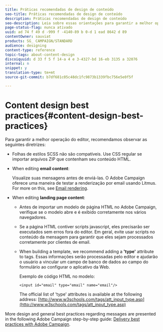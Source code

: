 ```yaml
---
title: Práticas recomendadas de design de conteúdo
seo-title: Práticas recomendadas de design de conteúdo
description: Práticas recomendadas de design de conteúdo
seo-description: Leia sobre essas orientações para garantir a melhor operação do editor.
page-status-flag: nunca ativado
uuid: ad 74 f 49 d -999 f -4140-89 b 0-d 1 ead 8642 d 89
contentOwner: sauviat
products: SG_ CAMPAIGN/STANDARD
audience: designing
content-type: reference
topic-tags: about-content-design
discoiquuid: d 33 f 5 f 14-a 4 e 3-4327-bd 16-eb 3135 a 32076
internal: n
snippet: y
translation-type: tm+mt
source-git-commit: b7df681c05c48dc1fc9873b1339fbc756e5e0f5f

---
```



# Content design best practices{#content-design-best-practices}

Para garantir a melhor operação do editor, recomendamos observar as seguintes diretrizes:

* Folhas de estilos SCSS não são compatíveis. Use CSS regular se importar arquivos ZIP que contenham seu conteúdo HTML.
* When editing **email content**:

   Visualize suas mensagens antes de enviá-las. O Adobe Campaign oferece uma maneira de testar a renderização por email usando Litmus. For more on this, see [Email rendering](../../sending/using/email-rendering.md).

* When editing **landing page content**:

   * Antes de importar um modelo de página HTML no Adobe Campaign, verifique se o modelo abre e é exibido corretamente nos vários navegadores.
   * Se a página HTML contiver scripts javascript, eles precisarão ser executados sem erros fora do editor. Em geral, evite usar scripts no conteúdo da mensagem para garantir que eles sejam processados corretamente por clientes de email.
   * When building a template, we recommend adding a **'type'** attribute to  tags. Essas informações serão processadas pelo editor e ajudarão o usuário a vincular um campo de banco de dados ao campo do formulário ao configurar o aplicativo da Web.

      Exemplo de código HTML no modelo:

      ```
      <input id="email" type="email" name="email"/>
      ```

      The official list of 'type' attributes is available at the following address: [http://www.w3schools.com/tags/att_input_type.asp](http://www.w3schools.com/tags/att_input_type.asp)

More design and general best practices regarding messages are presented in the following Adobe Campaign step-by-step guide: [Delivery best practices with Adobe Campaign](https://docs.campaign.adobe.com/doc/standard/getting_started/en/ACS_DeliveryBestPractices.html).
